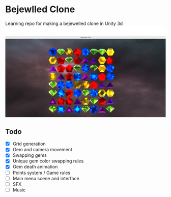 # Bejewlled Clone
Learning repo for making a bejewelled clone in Unity 3d
![Screenshot](screenshot.png)

## Todo
- [x] Grid generation 
- [x] Gem and camera movement
- [x] Swapping gems
- [x] Unique gem color swapping rules
- [x] Gem death animation
- [ ] Points system / Game rules
- [ ] Main menu scene and interface
- [ ] SFX
- [ ] Music
